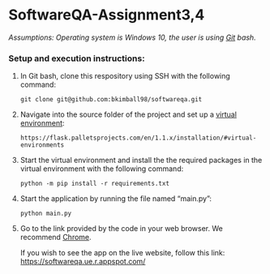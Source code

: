 # SoftwareQA-Assignment3,4

*Assumptions: Operating system is Windows 10, the user is using [Git](https://git-scm.com/downloads) bash.*

### Setup and execution instructions:

1. In Git bash, clone this respository using SSH with the following command: 
	```
	git clone git@github.com:bkimball98/softwareqa.git
	```
1. Navigate into the source folder of the project and set up a [virtual environment](https://flask.palletsprojects.com/en/1.1.x/installation/#virtual-environments): 
	```
	https://flask.palletsprojects.com/en/1.1.x/installation/#virtual-environments
	```
1. Start the virtual environment and install the the required packages in the virtual environment with the following command:
	```
	python -m pip install -r requirements.txt
	```
1. Start the application by running the file named “main.py”:
	```
	python main.py
	```
1. Go to the link provided by the code in your web browser. We recommend [Chrome](https://www.google.com/chrome/).

      If you wish to see the app on the live website, follow this link: https://softwareqa.ue.r.appspot.com/ 


